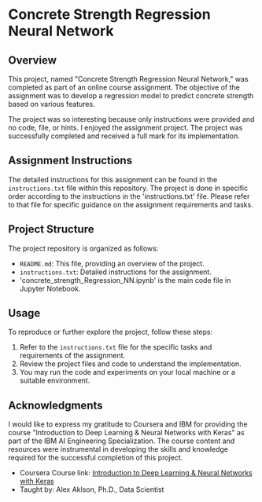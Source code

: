 # Concrete Strength Regression Neural Network

## Overview

This project, named "Concrete Strength Regression Neural Network," was completed as part of an online course assignment. The objective of the assignment was to develop a regression model to predict concrete strength based on various features.

The project was so interesting because only instructions were provided and no code, file, or hints. I enjoyed the assignment project. The project was successfully completed and received a full mark for its implementation.

## Assignment Instructions

The detailed instructions for this assignment can be found in the `instructions.txt` file within this repository. The project is done in specific order according to the instructions in the 'instructions.txt' file. Please refer to that file for specific guidance on the assignment requirements and tasks.

## Project Structure

The project repository is organized as follows:

- `README.md`: This file, providing an overview of the project.
- `instructions.txt`: Detailed instructions for the assignment.
- 'concrete_strength_Regression_NN.ipynb' is the main code file in Jupyter Notebook.

## Usage

To reproduce or further explore the project, follow these steps:

1. Refer to the `instructions.txt` file for the specific tasks and requirements of the assignment.
2. Review the project files and code to understand the implementation.
3. You may run the code and experiments on your local machine or a suitable environment.

## Acknowledgments

I would like to express my gratitude to Coursera and IBM for providing the course "Introduction to Deep Learning & Neural Networks with Keras" as part of the IBM AI Engineering Specialization. The course content and resources were instrumental in developing the skills and knowledge required for the successful completion of this project.

- Coursera Course link: [Introduction to Deep Learning & Neural Networks with Keras](https://www.coursera.org/learn/introduction-to-deep-learning-with-keras)
- Taught by: Alex Aklson, Ph.D., Data Scientist


